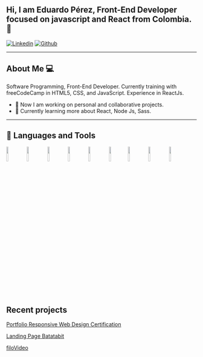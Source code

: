 ## Hi, I am Eduardo Pérez, Front-End Developer focused on javascript and React from Colombia. 👋

[![Linkedin](https://img.shields.io/badge/-LinkedIn-blue?style=flat&logo=Linkedin&logoColor=white)](https://www.linkedin.com/in/eduardoperezs/)   [![Github](https://img.shields.io/badge/-Github-000?style=flat&logo=Github&logoColor=white)](https://github.com/educodes)


------------


## About Me 💻 

Software Programming, Front-End Developer. Currently training with freeCodeCamp in HTML5, CSS, and JavaScript. Experience in ReactJs.

- 🌱 Now I am working on personal and collaborative projects.
- 🌱 Currently learning more about React, Node Js, Sass.


------------


## 📌 Languages and Tools

<code><img width="10%" src="https://www.vectorlogo.zone/logos/w3_html5/w3_html5-ar21.svg"></code> <code><img width="10%" src="https://www.vectorlogo.zone/logos/sass-lang/sass-lang-ar21.svg"></code> <code><img width="10%" src="https://www.vectorlogo.zone/logos/javascript/javascript-ar21.svg"></code> <code><img width="10%" src="https://www.vectorlogo.zone/logos/reactjs/reactjs-ar21.svg"></code> <code><img width="10%" src="https://www.vectorlogo.zone/logos/getbootstrap/getbootstrap-ar21.svg"></code>
<code><img width="10%" src="https://www.vectorlogo.zone/logos/figma/figma-ar21.svg"></code><code><img width="10%" src="https://www.vectorlogo.zone/logos/git-scm/git-scm-ar21.svg"></code> <code><img width="10%" src="https://www.vectorlogo.zone/logos/visualstudio_code/visualstudio_code-ar21.svg"></code> <code><img width="10%" src="https://www.vectorlogo.zone/logos/npmjs/npmjs-ar21.svg"></code>


##  Recent projects
[Portfolio Responsive Web Design Certification](https://educodes.github.io/freecodecamp/responsive-web-design-projects/portfolio/#projects)

[Landing Page Batatabit](https://educodes.github.io/Batatabit/)

[filoVideo](https://github.com/educodes/FiloVideo)

